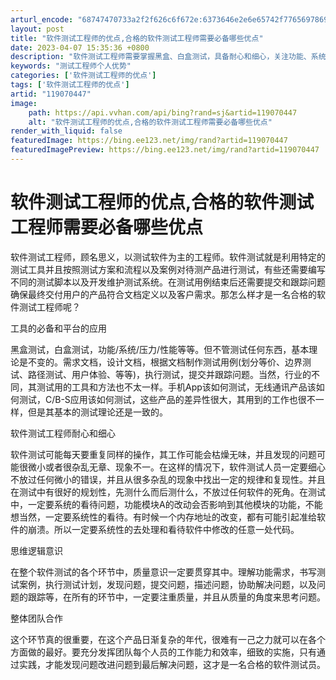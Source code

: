 ```yaml
---
arturl_encode: "68747470733a2f2f626c6f672e:6373646e2e6e65742f77656978696e5f33393738313535302f:61727469636c652f64657461696c732f313139303730343437"
layout: post
title: "软件测试工程师的优点,合格的软件测试工程师需要必备哪些优点"
date: 2023-04-07 15:35:36 +0800
description: "软件测试工程师需要掌握黑盒、白盒测试，具备耐心和细心，关注功能、系统、压力和"
keywords: "测试工程师个人优势"
categories: ['软件测试工程师的优点']
tags: ['软件测试工程师的优点']
artid: "119070447"
image:
    path: https://api.vvhan.com/api/bing?rand=sj&artid=119070447
    alt: "软件测试工程师的优点,合格的软件测试工程师需要必备哪些优点"
render_with_liquid: false
featuredImage: https://bing.ee123.net/img/rand?artid=119070447
featuredImagePreview: https://bing.ee123.net/img/rand?artid=119070447
---
```


# 软件测试工程师的优点,合格的软件测试工程师需要必备哪些优点

软件测试工程师，顾名思义，以测试软件为主的工程师。软件测试就是利用特定的测试工具并且按照测试方案和流程以及案例对待测产品进行测试，有些还需要编写不同的测试脚本以及开发维护测试系统。在测试用例结束后还需要提交和跟踪问题确保最终交付用户的产品符合文档定义以及客户需求。那怎么样才是一名合格的软件测试工程师呢？

工具的必备和平台的应用

黑盒测试，白盒测试，功能/系统/压力/性能等等。但不管测试任何东西，基本理论是不变的。需求文档，设计文档，根据文档制作测试用例(划分等价、边界测试、路径测试、用户体验、等等)，执行测试，提交并跟踪问题。当然，行业的不同，其测试用的工具和方法也不太一样。手机App该如何测试，无线通讯产品该如何测试，C/B-S应用该如何测试，这些产品的差异性很大，其用到的工作也很不一样，但是其基本的测试理论还是一致的。

软件测试工程师耐心和细心

软件测试可能每天要重复同样的操作，其工作可能会枯燥无味，并且发现的问题可能很微小或者很杂乱无章、现象不一。在这样的情况下，软件测试人员一定要细心不放过任何微小的错误，并且从很多杂乱的现象中找出一定的规律和复现性。并且在测试中有很好的规划性，先测什么而后测什么，不放过任何软件的死角。在测试中，一定要系统的看待问题，功能模块A的改动会否影响到其他模块的功能，不能想当然，一定要系统性的看待。有时候一个内存地址的改变，都有可能引起准给软件的崩溃。所以一定要系统性的去处理和看待软件中修改的任意一处代码。

思维逻辑意识

在整个软件测试的各个环节中，质量意识一定要贯穿其中。理解功能需求，书写测试案例，执行测试计划，发现问题，提交问题，描述问题，协助解决问题，以及问题的跟踪等，在所有的环节中，一定要注重质量，并且从质量的角度来思考问题。

整体团队合作

这个环节真的很重要，在这个产品日渐复杂的年代，很难有一己之力就可以在各个方面做的最好。要充分发挥团队每个人员的工作能力和效率，细致的实施，只有通过实践，才能发现问题改进问题到最后解决问题，这才是一名合格的软件测试员。